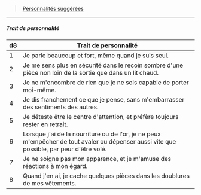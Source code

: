 ﻿---
!Generic
Id: background_misereux_hd.md#trait-de-personnalité
ParentLink: background_misereux_hd.md#personnalités-suggérées
Name: Trait de personnalité
ParentName: Personnalités suggérées
NameLevel: 5
---
> [Personnalités suggérées](hd_background_misereux_personnalites_suggerees.md)

---

##### Trait de personnalité

|d8|Trait de personnalité|
|---|---|
|1|Je parle beaucoup et fort, même quand je suis seul.|
|2|Je me sens plus en sécurité dans le recoin sombre d'une pièce non loin de la sortie que dans un lit chaud.|
|3|Je ne m'encombre de rien que je ne sois capable de porter moi-même.|
|4|Je dis franchement ce que je pense, sans m'embarrasser des sentiments des autres.|
|5|Je déteste être le centre d'attention, et préfère toujours rester en retrait.|
|6|Lorsque j'ai de la nourriture ou de l'or, je ne peux m'empêcher de tout avaler ou dépenser aussi vite que possible, par peur d'être volé.|
|7|Je ne soigne pas mon apparence, et je m'amuse des réactions à mon égard.|
|8|Quand j'en ai, je cache quelques pièces dans les doublures de mes vêtements.|


